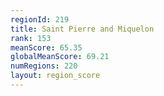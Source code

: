 ```yaml
---
regionId: 219
title: Saint Pierre and Miquelon
rank: 153
meanScore: 65.35
globalMeanScore: 69.21
numRegions: 220
layout: region_score
---
```

